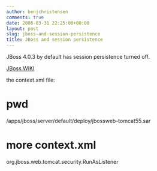 ```yaml
---
author: benjchristensen
comments: true
date: 2006-03-31 22:25:00+00:00
layout: post
slug: jboss-and-session-persistence
title: JBoss and session persistence
---
```


JBoss 4.0.3 by default has session persistence turned off.

[JBoss WIKI](http://wiki.jboss.org/wiki/Wiki.jsp?page=DisableSessionPersistence)

the context.xml file:

# pwd
/apps/jboss/server/default/deploy/jbossweb-tomcat55.sar
# more context.xml





org.jboss.web.tomcat.security.RunAsListener
